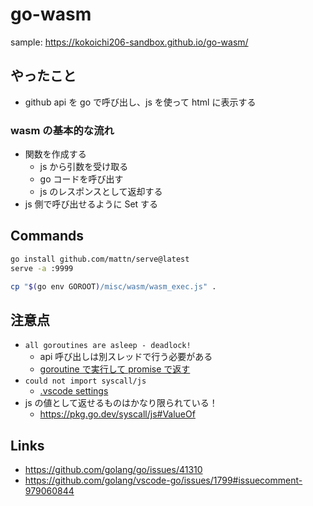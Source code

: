 # go-wasm

sample: https://kokoichi206-sandbox.github.io/go-wasm/

## やったこと

- github api を go で呼び出し、js を使って html に表示する

### wasm の基本的な流れ

- 関数を作成する
  - js から引数を受け取る
  - go コードを呼び出す
  - js のレスポンスとして返却する
- js 側で呼び出せるように Set する

## Commands

``` sh
go install github.com/mattn/serve@latest
serve -a :9999

cp "$(go env GOROOT)/misc/wasm/wasm_exec.js" .
```

## 注意点

- `all goroutines are asleep - deadlock!`
  - api 呼び出しは別スレッドで行う必要がある
  - [goroutine で実行して promise で返す](https://github.com/golang/go/issues/41310)
- `could not import syscall/js`
  - [.vscode settings](https://github.com/golang/vscode-go/issues/1799#issuecomment-979060844)
- js の値として返せるものはかなり限られている！
  - https://pkg.go.dev/syscall/js#ValueOf

## Links

- https://github.com/golang/go/issues/41310
- https://github.com/golang/vscode-go/issues/1799#issuecomment-979060844
